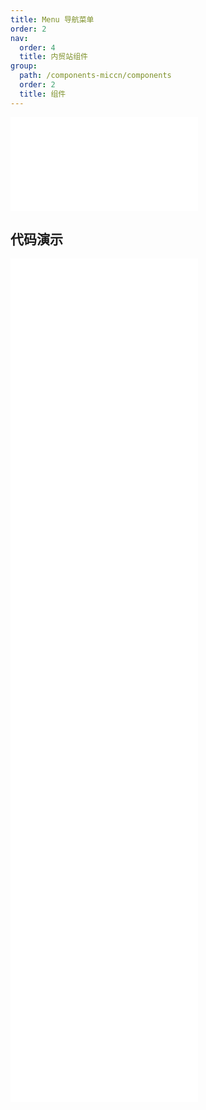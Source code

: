 ```yaml
---
title: Menu 导航菜单
order: 2
nav:
  order: 4
  title: 内贸站组件
group:
  path: /components-miccn/components
  order: 2
  title: 组件
---
```


<div>
<embed src="@docs-common/menu/index.md"></embed>
</div>
        
## 代码演示

<Row gutter=8>

  <Col span=24>
    
  <div class="code-box"><embed src="@abiz-rc-miccn/menu/demo/horizontal-menu-miccn.md"></embed></div>
          
  <div class="code-box"><embed src="@abiz-rc-miccn/menu/demo/inline-collapsed-menu-miccn.md"></embed></div>
          
  <div class="code-box"><embed src="@abiz-rc-miccn/menu/demo/inline-menu-miccn.md"></embed></div>
          
  <div class="code-box"><embed src="@abiz-rc-miccn/menu/demo/sider-current-menu-miccn.md"></embed></div>
          
  <div class="code-box"><embed src="@abiz-rc-miccn/menu/demo/style-debug-menu-miccn.md"></embed></div>
          
  <div class="code-box"><embed src="@abiz-rc-miccn/menu/demo/switch-mode-menu-miccn.md"></embed></div>
          
  <div class="code-box"><embed src="@abiz-rc-miccn/menu/demo/theme-menu-miccn.md"></embed></div>
          
  <div class="code-box"><embed src="@abiz-rc-miccn/menu/demo/vertical-menu-miccn.md"></embed></div>
          
  </Col>
          
</Row>
        
<div><embed src="@docs-common/menu/index-api.md"></embed><div>
        